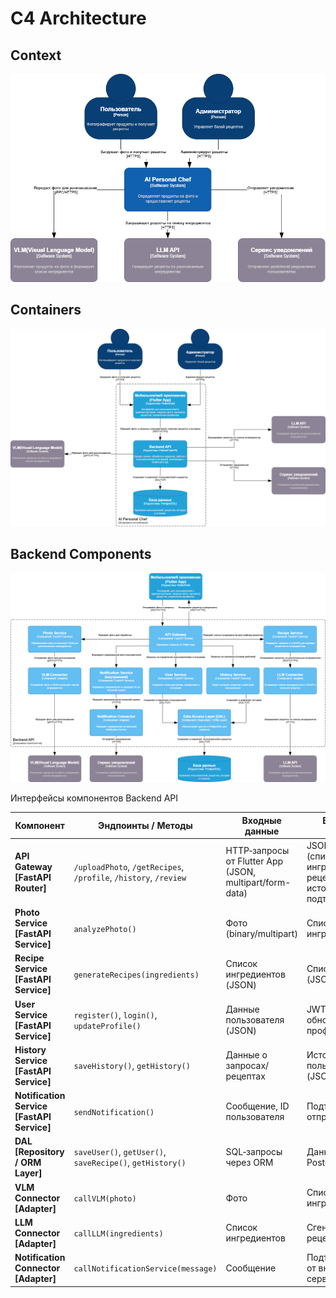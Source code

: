 # C4 Architecture

## Context
![Context](../generated/C4_context.png)

## Containers
![Containers](../generated/C4_container.png)

## Backend Components
![Backend Components](../generated/C4_component.png)

Интерфейсы компонентов Backend API

| Компонент | Эндпоинты / Методы | Входные данные | Выходные данные |
|-----------|--------------------|----------------|-----------------|
| **API Gateway [FastAPI Router]** | `/uploadPhoto`, `/getRecipes`, `/profile`, `/history`, `/review` | HTTP‑запросы от Flutter App (JSON, multipart/form-data) | JSON‑ответы (списки ингредиентов, рецептов, история, подтверждения) |
| **Photo Service [FastAPI Service]** | `analyzePhoto()` | Фото (binary/multipart) | Список ингредиентов |
| **Recipe Service [FastAPI Service]** | `generateRecipes(ingredients)` | Список ингредиентов (JSON) | Список рецептов (JSON) |
| **User Service [FastAPI Service]** | `register()`, `login()`, `updateProfile()` | Данные пользователя (JSON) | JWT‑токен, обновлённый профиль |
| **History Service [FastAPI Service]** | `saveHistory()`, `getHistory()` | Данные о запросах/рецептах | История пользователя (JSON) |
| **Notification Service [FastAPI Service]** | `sendNotification()` | Сообщение, ID пользователя | Подтверждение отправки |
| **DAL [Repository / ORM Layer]** | `saveUser()`, `getUser()`, `saveRecipe()`, `getHistory()` | SQL‑запросы через ORM | Данные из PostgreSQL |
| **VLM Connector [Adapter]** | `callVLM(photo)` | Фото | Список ингредиентов |
| **LLM Connector [Adapter]** | `callLLM(ingredients)` | Список ингредиентов | Сгенерированные рецепты |
| **Notification Connector [Adapter]** | `callNotificationService(message)` | Сообщение | Подтверждение от внешнего сервиса |
